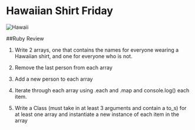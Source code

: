 # Hawaiian Shirt Friday

![Hawaii](https://s-media-cache-ak0.pinimg.com/236x/66/5c/14/665c14589087f84c81411a0ecb7b1d4a.jpg)

##Ruby Review


1. Write 2 arrays, one that contains the names for everyone wearing a Hawaiian shirt, and one for everyone who is not.

2. Remove the last person from each array

3. Add a new person to each array

4. Iterate through each array using .each and .map and console.log() each item.

5. Write a Class (must take in at least 3 arguments and contain a to_s) for at least one array and instantiate a new instance of each item in the array
